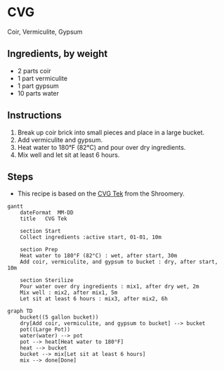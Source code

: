 # CVG
Coir, Vermiculite, Gypsum

## Ingredients, by weight

- 2 parts coir
- 1 part vermiculite
- 1 part gypsum
- 10 parts water

## Instructions

1. Break up coir brick into small pieces and place in a large bucket.
2. Add vermiculite and gypsum.
3. Heat water to 180°F (82°C) and pour over dry ingredients.
4. Mix well and let sit at least 6 hours.

## Steps

- This recipe is based on the [CVG Tek](https://www.shroomery.org/forums/showflat.php/Number/11916595) from the Shroomery.

```mermaid
gantt
    dateFormat  MM-DD
    title   CVG Tek

    section Start
    Collect ingredients :active start, 01-01, 10m

    section Prep
    Heat water to 180°F (82°C) : wet, after start, 30m
    Add coir, vermiculite, and gypsum to bucket : dry, after start, 10m

    section Sterilize
    Pour water over dry ingredients : mix1, after dry wet, 2m
    Mix well : mix2, after mix1, 5m
    Let sit at least 6 hours : mix3, after mix2, 6h
```



```mermaid
graph TD
    bucket((5 gallon bucket))
    dry[Add coir, vermiculite, and gypsum to bucket] --> bucket
    pot((Large Pot))
    water(water) --> pot
    pot --> heat[Heat water to 180°F]
    heat --> bucket
    bucket --> mix[Let sit at least 6 hours]
    mix --> done[Done]
```